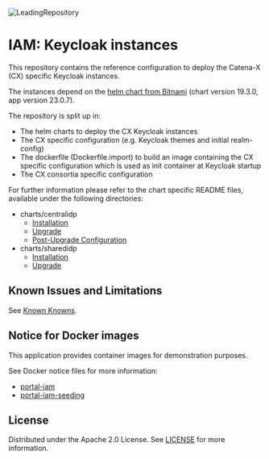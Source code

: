 ![LeadingRepository](https://img.shields.io/badge/Leading_Repository-blue)

# IAM: Keycloak instances

This repository contains the reference configuration to deploy the Catena-X (CX) specific Keycloak instances.

The instances depend on the [helm chart from Bitnami](https://artifacthub.io/packages/helm/bitnami/keycloak) (chart version 19.3.0, app version 23.0.7).

The repository is split up in:

* The helm charts to deploy the CX Keycloak instances
* The CX specific configuration (e.g. Keycloak themes and initial realm-config)
* The dockerfile (Dockerfile.import) to build an image containing the CX specific configuration which is used as init container at Keycloak startup
* The CX consortia specific configuration

For further information please refer to the chart specific README files, available under the following directories:

* charts/centralidp
  * [Installation](./charts/centralidp/README.md#installation)
  * [Upgrade](./charts/centralidp/README.md#upgrade)
  * [Post-Upgrade Configuration](./charts/centralidp/README.md#post-upgrade-configuration)
* charts/sharedidp
  * [Installation](./charts/sharedidp/README.md#installation)
  * [Upgrade](./charts/sharedidp/README.md#upgrade)

## Known Issues and Limitations

See [Known Knowns](/docs/admin/known-knowns/Known-Knowns.md).

## Notice for Docker images

This application provides container images for demonstration purposes.

See Docker notice files for more information:

* [portal-iam](./docker/notice-iam.md)
* [portal-iam-seeding](https://github.com/eclipse-tractusx/portal-backend/blob/main/docker/notice-iam-seeding.md)

## License

Distributed under the Apache 2.0 License.
See [LICENSE](./LICENSE) for more information.
